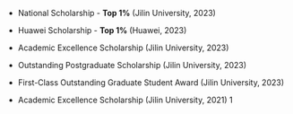 - National Scholarship - <strong>Top 1\%</strong>  (Jilin University, 2023)

- Huawei Scholarship - <strong>Top 1\%</strong>  (Huawei, 2023)

- Academic Excellence Scholarship (Jilin University, 2023)

- Outstanding Postgraduate Scholarship (Jilin University, 2023)

- First-Class Outstanding Graduate Student Award  (Jilin University, 2023)

- Academic Excellence Scholarship  (Jilin University, 2021)
1